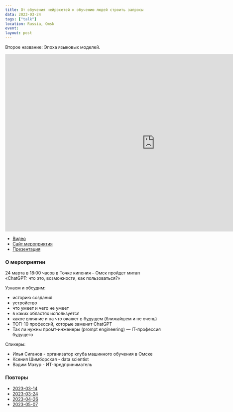 ```yaml
---
title: От обучения нейросетей к обучению людей строить запросы
data: 2023-03-24
tags: ["talk"]
location: Russia, Omsk
event: 
layout: post
---
```


Второе название: Эпоха языковых моделей.

<iframe src="https://docs.google.com/presentation/d/e/2PACX-1vR3Pt5CUXUzslLhHPoMzZkCrXutGPTvOw96gR4nez2iySUbtTjcfiSz8U2VlOtvkylo08COBxIotRsm/embed?start=false&loop=false&delayms=3000" frameborder="0" width="960" height="569" allowfullscreen="true" mozallowfullscreen="true" webkitallowfullscreen="true"></iframe>

- [Видео](https://www.youtube.com/live/YkgYKPpYTAw?feature=share&t=292)
- [Сайт мероприятия](https://leader-id.ru/events/409108)
- [Презентация](https://docs.google.com/presentation/d/e/2PACX-1vRcXXdf1xkiT_GH-d4nEOYMtp-EGR7OSMPKD9C9y-sUUBRZ3eWsv5f-jaRRT1qIJp7rdsQId_kqxCnP/pub)


### О мероприятии

24 марта в 18:00 часов в Точке кипения – Омск пройдет
митап «ChatGPT: что это, возможности, как пользоваться?»

Узнаем и обсудим:

- историю создания
- устройство
- что умеет и чего не умеет
- в каких областях используется
- какое влияние и на что окажет в будущем (ближайшем и
не очень)
- ТОП-10 профессий, которые заменит ChatGPT
- Так ли нужны промт-инженеры (prompt engineering) — IT-профессия будущего

Спикеры:
- Илья Сиганов - организатор клуба машинного обучения в Омске
- Ксения Шимборская - data scientist
- Вадим Мазур - ИТ-предприниматель

### Повторы

- [2023-03-14](https://docs.google.com/presentation/d/e/2PACX-1vR-I8sAlm-rY8WH661g5xHrh6akAS7CoP-dPCBoGq8qLQWn0JvdbzuM-zWGXxImIYAUK13C3dN9XTDE/pub)
- [2023-03-24](https://docs.google.com/presentation/d/e/2PACX-1vRcXXdf1xkiT_GH-d4nEOYMtp-EGR7OSMPKD9C9y-sUUBRZ3eWsv5f-jaRRT1qIJp7rdsQId_kqxCnP/pub)
- [2023-04-26](https://docs.google.com/presentation/d/e/2PACX-1vQtmeyE1rp-S2as0gemGDXaQ3odOsFq_6gK3pyHD2jxai_sumbeCsuV0FkpVhIUOPk1UUEVxSkHBNnF/pub)
- [2023-05-07](https://docs.google.com/presentation/d/e/2PACX-1vR3Pt5CUXUzslLhHPoMzZkCrXutGPTvOw96gR4nez2iySUbtTjcfiSz8U2VlOtvkylo08COBxIotRsm/pub)